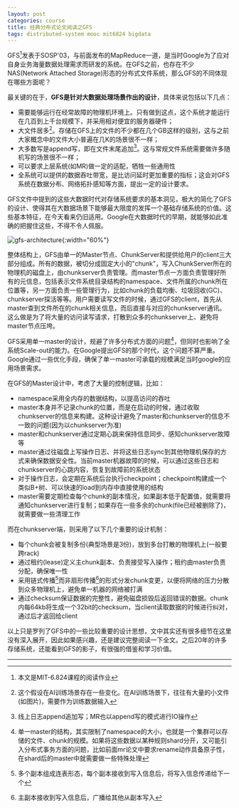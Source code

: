 ```yaml
---
layout: post
categories: course
title: 经典分布式论文阅读之GFS
tags: distributed-system mooc mit6824 bigdata
---
```


GFS[^1]发表于SOSP'03，与前面发布的MapReduce一道，是当时Google为了应对自身业务海量数据处理需求而研发的系统。在GFS之前，也存在不少NAS(Network Attached Storage)形态的分布式文件系统，那么GFS的不同体现在哪些方面呢？

最关键的在于，**GFS是针对大数据处理场景作出的设计**，具体来说包括以下几点：
* 需要能够运行在经常故障的物理机环境上。只有做到这点，这个系统才能运行在几百到上千台规模下，并采用相对便宜的服务器硬件；
* 大文件居多[^2]。存储在GFS上的文件的不少都在几个GB这样的级别，这与之前大家概念中的文件大小普遍在几K的场景很不一样；
* 大多数写是append写，即在文件末尾追加[^3]。这与常规文件系统需要做许多随机写的场景很不一样；
* 可以要求上层系统(如MR)做一定的适配，牺牲一些通用性
* 全系统可以提供的数据吞吐带宽，是比访问延时更加重要的指标；这会对GFS系统在数据分布、网络拓扑感知等方面，提出一定的设计要求。

GFS文件中提到的这些大数据时代对存储系统要求的基本洞见，极大的简化了GFS的设计、使得其在大数据场景下能够最大限度的发挥一个基础存储系统的价值。这些基本特征，在今天看来仍旧适用。Google在大数据时代的早期，就能够如此准确的把握住这些，不得不令人佩服。

![gfs-architecture]({{site.url}}/images/gfs-architecture.png){:width="60%"}

整体结构上，GFS由单一的Master节点、ChunkServer和提供给用户的client三大部分组成。所有的数据，被切分成固定大小的"chunk"，写入ChunkServer所在的物理机的磁盘上，由chunkserver负责管理。而master节点一方面负责管理好所有的元信息，包括表示文件系统目录结构的namespace、文件所属的chunk所在位置等，另一方面负责一些管理行为，比如chunk的负载均衡、垃圾回收(GC)、chunkserver探活等等。用户需要读写文件的时候，通过GFS的client，首先从master查到文件所在的chunk相关信息，而后直接与对应的chunkserver通讯。这么做是为了将大量的访问读写请求，打散到众多的chunkserver上、避免将master节点压垮。

GFS采用单一master的设计，规避了许多分布式方面的问题[^4]，但同时也影响了全系统Scale-out的能力。在Google提出GFS的那个时代，这个问题不算严重。Google通过一些优化手段，确保了单一master可承载的规模满足当时google的应用场景需求。

在GFS的Master设计中，考虑了大量的控制逻辑，比如：
* namespace采用全内存的数据结构，以提高访问的吞吐
* master本身并不记录chunk的位置，而是在启动的时候，通过收取chunkserver的信息来构建。这种设计避免了master和chunkserver的信息不一致的问题(因为以chunkserver为准)
* master和chunkserver通过定期心跳来保持信息同步、感知chunkserver故障等
* master通过往磁盘上写操作日志、并将这些日志sync到其他物理机保存的方式来确保数据安全性。当前master机器故障的时候，可以通过这些日志和chunkserver的心跳内容，恢复到故障前的系统状态
* 对于操作日志，会定期在系统后台执行checkpoint；checkpoint构建成一个类似B+树、可以快速的load到内存中直接使用的结构
* master需要定期检查每个chunk的副本情况，如果副本低于配置值，就需要将通知chunkserver进行复制；如果存在一些多余的chunk(file已经被删除了)，就需要做一些清理工作

而在chunkserver端，则采用了以下几个重要的设计机制：
* 每个chunk会被复制多份(典型场景是3份)，放到多台打散的物理机上(一般要跨rack)
* 通过租约(lease)定义主chunk副本、负责接受写入操作；租约由master负责分配，确保唯一性
* 采用链式传播[^5]而非扇形传播[^6]的形式分发chunk变更，以便将网络的压力分散到众多物理机上，避免单一机器的网络被打满
* 通过checksum保证数据的完整性，避免磁盘损毁后返回错误的数据。chunk内每64kb将生成一个32bit的checksum，当client读取数据的时候进行纠对，通过后才返回给client

以上只是罗列了GFS中的一些比较重要的设计思想，文中其实还有很多细节在这里没有深入展开，因此如果感兴趣，还是建议完整阅读一下全文。之后20年的许多存储系统，还能看到GFS的影子，有很强的借鉴和学习价值。

---
[^1]: 本文是MIT-6.824课程的阅读作业
[^2]: 这个假设在AI训练场景存在一些变化。在AI训练场景下，往往有大量的小文件(如图片)，需要作为训练数据输入
[^3]: 线上日志append追加写；MR也以append写的模式进行IO操作
[^4]: 单一master的结构，其实限制了namespace的大小，也就是一个集群可以存储的文件、chunk的规模。如果将这些数据以某种规则shard分开，又可能引入分布式事务方面的问题，比如前面mr论文中要求rename动作具备原子性，在shard后的master中就需要做一些特殊处理
[^5]: 多个副本组成连表形态，每个副本接收到写入信息后，将写入信息传递给下一个
[^6]: 主副本接收到写入信息后，广播给其他从副本写入
